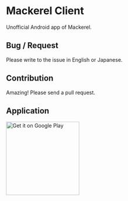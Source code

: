 # Mackerel Client
Unofficial Android app of Mackerel.

## Bug / Request
Please write to the issue in English or Japanese.

## Contribution
Amazing! Please send a pull request.

## Application

<a href="https://play.google.com/store/apps/details?id=jp.cordea.mackerelclient&utm_source=global_co&utm_medium=prtnr&utm_content=Mar2515&utm_campaign=PartBadge&pcampaignid=MKT-AC-global-none-all-co-pr-py-PartBadges-Oct1515-1">
    <img width="200" alt="Get it on Google Play" src="https://play.google.com/intl/en_us/badges/images/apps/en-play-badge.png" />
</a>
